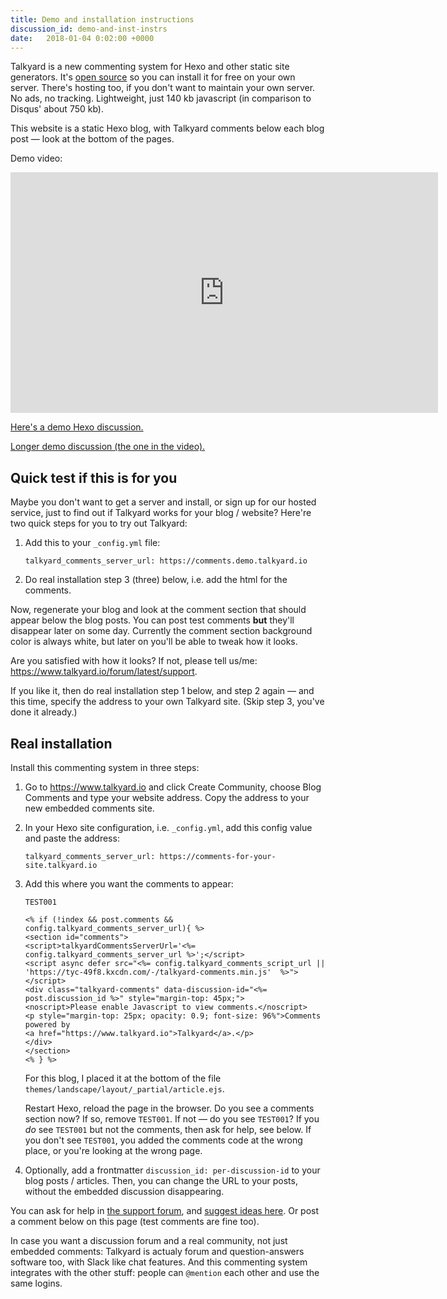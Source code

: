```yaml
---
title: Demo and installation instructions
discussion_id: demo-and-inst-instrs
date:   2018-01-04 0:02:00 +0000
---
```


Talkyard is a new commenting system for Hexo and other static site generators. It's [open source](https://github.com/debiki/ed-server/) so you can install it for free on your own server. There's hosting too, if you don't want to maintain your own server. No ads, no tracking. Lightweight, just 140 kb javascript (in comparison to Disqus' about 750 kb).

This website is a static Hexo blog, with Talkyard comments below each blog post — look at the bottom of the pages.

Demo video:

<iframe src="https://player.vimeo.com/video/249611399" width="684" height="385" frameborder="0" webkitallowfullscreen mozallowfullscreen allowfullscreen></iframe>

<a href="/2018/01/03/kindest-species/">Here's a demo Hexo discussion.</a>

<a href="https://www.kajmagnus.blog/new-embedded-comments">Longer demo discussion (the one in the video).</a>


## Quick test if this is for you

Maybe you don't want to get a server and install, or sign up for our hosted service, just to find out if Talkyard works for your blog / website? Here're two quick steps for you to try out Talkyard:

1. Add this to your `_config.yml` file:

   ```
   talkyard_comments_server_url: https://comments.demo.talkyard.io
   ```

2. Do real installation step 3 (three) below, i.e. add the html for the comments.

Now, regenerate your blog and look at the comment section that should appear below the blog posts. You can post test comments **but** they'll disappear later on some day. Currently the comment section background color is always white, but later on you'll be able to tweak how it looks.

Are you satisfied with how it looks? If not, please tell us/me: <https://www.talkyard.io/forum/latest/support>.


If you like it, then do real installation step 1 below, and step 2 again — and this time, specify the address to your own Talkyard site. (Skip step 3, you've done it already.)


## Real installation

Install this commenting system in three steps:

1. Go to <https://www.talkyard.io> and click Create Community, choose Blog Comments and type your website address. Copy the address to your new embedded comments site.

2. In your Hexo site configuration, i.e. `_config.yml`, add this config value and paste the address:

   ```
   talkyard_comments_server_url: https://comments-for-your-site.talkyard.io
   ```

3. Add this where you want the comments to appear:
   ```
   TEST001

   <% if (!index && post.comments && config.talkyard_comments_server_url){ %>
   <section id="comments">
   <script>talkyardCommentsServerUrl='<%= config.talkyard_comments_server_url %>';</script>
   <script async defer src="<%= config.talkyard_comments_script_url || 'https://tyc-49f8.kxcdn.com/-/talkyard-comments.min.js'  %>"></script>
   <div class="talkyard-comments" data-discussion-id="<%= post.discussion_id %>" style="margin-top: 45px;">
   <noscript>Please enable Javascript to view comments.</noscript>
   <p style="margin-top: 25px; opacity: 0.9; font-size: 96%">Comments powered by
   <a href="https://www.talkyard.io">Talkyard</a>.</p>
   </div>
   </section>
   <% } %>
   ```

   For this blog, I placed it at the bottom of the file `themes/landscape/layout/_partial/article.ejs`.

   Restart Hexo, reload the page in the browser. Do you see a comments section now? If so, remove `TEST001`. If not — do you see `TEST001`? If you *do* see `TEST001` but not the comments, then ask for help, see below. If you don't see `TEST001`, you added the comments code at the wrong place, or you're looking at the wrong page.

4. Optionally, add a frontmatter `discussion_id: per-discussion-id` to your blog posts / articles.
   Then, you can change the URL to your posts, without the embedded discussion disappearing.

You can ask for help in [the support forum][support-cat], and [suggest ideas here][ideas-cat]. Or post a comment below on this page (test comments are fine too).

In case you want a discussion forum and a real community, not just embedded comments: Talkyard is actualy forum and question-answers software too, with Slack like chat features. And this commenting system integrates with the other stuff: people can `@mention` each other and use the same logins.


[support-cat]: https://www.talkyard.io/forum/latest/support
[ideas-cat]: https://www.talkyard.io/forum/latest/ideas

